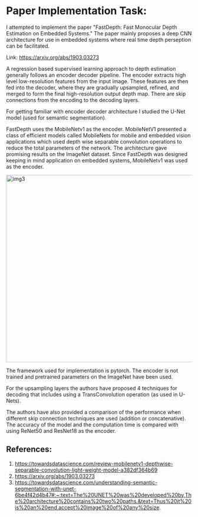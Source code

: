 # Paper Implementation Task:

I attempted to implement the paper "FastDepth: Fast Monocular Depth Estimation on Embedded Systems."
The paper mainly proposes a deep CNN architecture for use in embedded systems where real time depth perseption can be facilitated.

Link:
https://arxiv.org/abs/1903.03273 

A regression based supervised learning approach to depth estimation generally follows an encoder decoder pipeline. The encoder extracts high level low-resolution features from the input image. These features are then fed into the decoder, where they are gradually upsampled, refined, and merged to form the final high-resolution output depth map. There are skip connections from the encoding to the decoding layers.

For getting familiar with encoder decoder architecture I studied the U-Net model (used for semantic segmentation). 

FastDepth uses the MobileNetv1 as the encoder. MobileNetV1 presented a class of efficient models called MobileNets for mobile and embedded vision applications which used depth wise separable convolution operations to reduce the total parameters of the network. The architecture gave promising results on the ImageNet dataset. Since FastDepth was designed keeping in mind application on embedded systems, MobileNetv1 was used as the encoder.

<img width="509" alt="img3" src="https://user-images.githubusercontent.com/61026273/129606026-cec14fc5-5f4c-4473-944d-8b15a92074df.png">


The framework used for implementation is pytorch. The encoder is not trained and pretrained parameters on the ImageNet have been used. 

For the upsampling layers the authors have proposed 4 techniques for decoding that includes using a TransConvolution operation (as used in U-Nets).

The authors have also provided a comparison of the performance when different skip connection techniques are used (addition or concatenative). The accuracy of the model and the computation time is compared with using ReNet50 and ResNet18 as the encoder.


## References:
1. https://towardsdatascience.com/review-mobilenetv1-depthwise-separable-convolution-light-weight-model-a382df364b69
2. https://arxiv.org/abs/1903.03273 
3. https://towardsdatascience.com/understanding-semantic-segmentation-with-unet-6be4f42d4b47#:~:text=The%20UNET%20was%20developed%20by,The%20architecture%20contains%20two%20paths.&text=Thus%20it%20is%20an%20end,accept%20image%20of%20any%20size.

